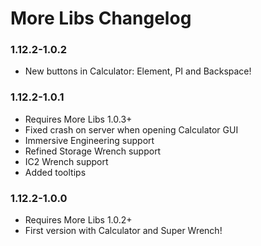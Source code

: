 # More Libs Changelog

### 1.12.2-1.0.2
- New buttons in Calculator: Element, PI and Backspace!

### 1.12.2-1.0.1
- Requires More Libs 1.0.3+
- Fixed crash on server when opening Calculator GUI
- Immersive Engineering support
- Refined Storage Wrench support
- IC2 Wrench support
- Added tooltips

### 1.12.2-1.0.0
- Requires More Libs 1.0.2+
- First version with Calculator and Super Wrench!
